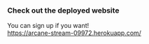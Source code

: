 
### Check out the deployed website
You can sign up if you want! <br>
https://arcane-stream-09972.herokuapp.com/

